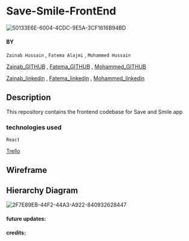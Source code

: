 # Save-Smile-FrontEnd

![50133E6E-6004-4CDC-9E5A-3CF1616B94BD](https://github.com/ZainabHussain20/Save-and-Smile-/assets/121151845/1cdc7efd-3be1-4db6-a7e2-2555f290466a)

#### BY
`Zainab Hussain` , `Fatema Alajmi` , `Mohammed Hussain`


[Zainab_GITHUB](https://github.com/ZainabHussain20) , [Fatema_GITHUB](https://github.com/fatemaajmi) , [Mohammed_GITHUB](https://github.com/MohdHusain2000)



[Zainab_linkedin](https://www.linkedin.com/in/zainab-hussain-350643310/) , [Fatema_linkedin](https://www.linkedin.com/in/fatema-alajmi404/) , [Mohammed_linkedin]()


## Description
This repository contains the frontend codebase for Save and Smile app 

### technologies used
`React `

[Trello](https://trello.com/b/K10bdZfI/save-and-smile) 


## Wireframe


## Hierarchy Diagram

![2F7E89EB-44F2-44A3-A922-840932628447](https://github.com/ZainabHussain20/Save-and-Smile-/assets/121151845/fd9ad86d-be14-4bf9-b67c-a4cee872b645)

#### future updates:

#### credits:
